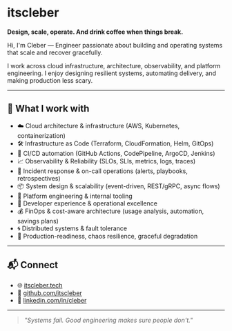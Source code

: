 # itscleber

**Design, scale, operate. And drink coffee when things break.**

Hi, I'm Cleber — Engineer passionate about building and operating systems that scale and recover gracefully.

I work across cloud infrastructure, architecture, observability, and platform engineering. I enjoy designing resilient systems, automating delivery, and making production less scary.

---

## 🔧 What I work with

- ☁️ Cloud architecture & infrastructure (AWS, Kubernetes, containerization)
- 🛠️ Infrastructure as Code (Terraform, CloudFormation, Helm, GitOps)
- 🧪 CI/CD automation (GitHub Actions, CodePipeline, ArgoCD, Jenkins)
- 📈 Observability & Reliability (SLOs, SLIs, metrics, logs, traces)
- 🧯 Incident response & on-call operations (alerts, playbooks, retrospectives)
- 📦 System design & scalability (event-driven, REST/gRPC, async flows)
- 🧱 Platform engineering & internal tooling
- 🧰 Developer experience & operational excellence
- 💰 FinOps & cost-aware architecture (usage analysis, automation, savings plans)
- 🌀 Distributed systems & fault tolerance
- 🧼 Production-readiness, chaos resilience, graceful degradation

---

## 📬 Connect
- 🌐 [itscleber.tech](https://itscleber.tech)
- 🐙 [github.com/itscleber](https://github.com/itscleber)
- 💼 [linkedin.com/in/cleber](https://www.linkedin.com/in/cleber-azeredo-324810191/)

---

> _"Systems fail. Good engineering makes sure people don't."_  
